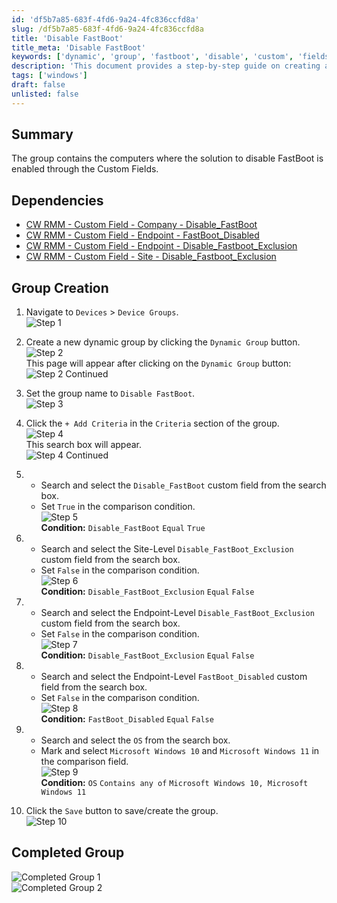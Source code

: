 ```yaml
---
id: 'df5b7a85-683f-4fd6-9a24-4fc836ccfd8a'
slug: /df5b7a85-683f-4fd6-9a24-4fc836ccfd8a
title: 'Disable FastBoot'
title_meta: 'Disable FastBoot'
keywords: ['dynamic', 'group', 'fastboot', 'disable', 'custom', 'fields', 'windows']
description: 'This document provides a step-by-step guide on creating a dynamic group in ConnectWise RMM to disable FastBoot for specific devices, utilizing custom fields to ensure proper configuration and exclusions.'
tags: ['windows']
draft: false
unlisted: false
---
```


## Summary

The group contains the computers where the solution to disable FastBoot is enabled through the Custom Fields.

## Dependencies

- [CW RMM - Custom Field - Company - Disable_FastBoot](<../custom-fields/CW RMM - Custom Field - Company - Disable_FastBoot.md>)
- [CW RMM - Custom Field - Endpoint - FastBoot_Disabled](<../custom-fields/Endpoint - FastBoot_Disabled.md>)
- [CW RMM - Custom Field - Endpoint - Disable_Fastboot_Exclusion](<../custom-fields/Endpoint - Disable_Fastboot_Exclusion.md>)
- [CW RMM - Custom Field - Site - Disable_Fastboot_Exclusion](<../custom-fields/Site - Disable_Fastboot_Exclusion.md>)

## Group Creation

1. Navigate to `Devices` > `Device Groups`.  
   ![Step 1](../../../static/img/Disable-FastBoot/image_1.png)

2. Create a new dynamic group by clicking the `Dynamic Group` button.  
   ![Step 2](../../../static/img/Disable-FastBoot/image_2.png)  
   This page will appear after clicking on the `Dynamic Group` button:  
   ![Step 2 Continued](../../../static/img/Disable-FastBoot/image_3.png)

3. Set the group name to `Disable FastBoot`.  
   ![Step 3](../../../static/img/Disable-FastBoot/image_4.png)

4. Click the `+ Add Criteria` in the `Criteria` section of the group.  
   ![Step 4](../../../static/img/Disable-FastBoot/image_5.png)  
   This search box will appear.  
   ![Step 4 Continued](../../../static/img/Disable-FastBoot/image_6.png)

5. 
   - Search and select the `Disable_FastBoot` custom field from the search box.
   - Set `True` in the comparison condition.  
   ![Step 5](../../../static/img/Disable-FastBoot/image_7.png)  
   **Condition:** `Disable_FastBoot` `Equal` `True`

6. 
   - Search and select the Site-Level `Disable_FastBoot_Exclusion` custom field from the search box.
   - Set `False` in the comparison condition.  
   ![Step 6](../../../static/img/Disable-FastBoot/image_8.png)  
   **Condition:** `Disable_FastBoot_Exclusion` `Equal` `False`

7. 
   - Search and select the Endpoint-Level `Disable_FastBoot_Exclusion` custom field from the search box.
   - Set `False` in the comparison condition.  
   ![Step 7](../../../static/img/Disable-FastBoot/image_8.png)  
   **Condition:** `Disable_FastBoot_Exclusion` `Equal` `False`

8. 
   - Search and select the Endpoint-Level `FastBoot_Disabled` custom field from the search box.
   - Set `False` in the comparison condition.  
   ![Step 8](../../../static/img/Disable-FastBoot/image_9.png)  
   **Condition:** `FastBoot_Disabled` `Equal` `False`

9. 
   - Search and select the `OS` from the search box.
   - Mark and select `Microsoft Windows 10` and `Microsoft Windows 11` in the comparison field.  
   ![Step 9](../../../static/img/Disable-FastBoot/image_10.png)  
   **Condition:** `OS` `Contains any of` `Microsoft Windows 10, Microsoft Windows 11`

10. Click the `Save` button to save/create the group.  
    ![Step 10](../../../static/img/Disable-FastBoot/image_11.png)

## Completed Group

![Completed Group 1](../../../static/img/Disable-FastBoot/image_12.png)  
![Completed Group 2](../../../static/img/Disable-FastBoot/image_13.png)



